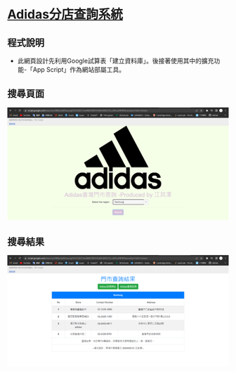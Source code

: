 # [Adidas分店查詢系統](https://script.google.com/macros/s/AKfycby8VuuoogOhUCQDCFmulAK6O885hYvj96ciR8Gi7Zu_bRSsuJNPW5bucwZgz1hxXe1m/exec)
## 程式說明
* 此網頁設計先利用Google試算表「建立資料庫」。後接著使用其中的擴充功能-「App Script」作為網站部屬工具。



## 搜尋頁面
![image](https://github.com/chij6/Adidas-stores-system/blob/main/search_page.png)

## 搜尋結果
![image](https://github.com/chij6/Adidas-stores-system/blob/main/search_result.png)
